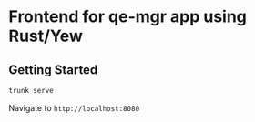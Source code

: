 # Frontend for qe-mgr app using Rust/Yew

## Getting Started
```bash
trunk serve
```

Navigate to `http://localhost:8080`
